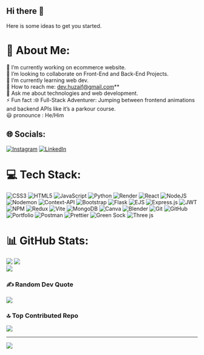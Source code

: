 ## Hi there 👋

Here is some ideas to get you started.

# 💫 About Me:
🔭 I’m currently working on ecommerce website.<br>👯 I’m looking to collaborate on Front-End and Back-End Projects.<br>🌱 I’m currently learning web dev. <br>📧 How to reach me: dev.huzaif@gmail.com** <br> 💬 Ask me about technologies and web development.<br>⚡ Fun fact :🌐 Full-Stack Adventurer: Jumping between frontend animations and backend APIs like it’s a parkour course.<br> 😃 pronounce : He/Him



## 🌐 Socials:
[![Instagram](https://img.shields.io/badge/Instagram-%23E4405F.svg?logo=Instagram&logoColor=white)](https://instagram.com/huzaif__ahmed) [![LinkedIn](https://img.shields.io/badge/LinkedIn-%230077B5.svg?logo=linkedin&logoColor=white)](https://www.linkedin.com/in/huzaif-ahmed-6abb49273/) 

# 💻 Tech Stack:
![CSS3](https://img.shields.io/badge/css3-%231572B6.svg?style=for-the-badge&logo=css3&logoColor=white) ![HTML5](https://img.shields.io/badge/html5-%23E34F26.svg?style=for-the-badge&logo=html5&logoColor=white) ![JavaScript](https://img.shields.io/badge/javascript-%23323330.svg?style=for-the-badge&logo=javascript&logoColor=%23F7DF1E) ![Python](https://img.shields.io/badge/python-3670A0?style=for-the-badge&logo=python&logoColor=ffdd54) ![Render](https://img.shields.io/badge/Render-%46E3B7.svg?style=for-the-badge&logo=render&logoColor=white) ![React](https://img.shields.io/badge/react-%2320232a.svg?style=for-the-badge&logo=react&logoColor=%2361DAFB) ![NodeJS](https://img.shields.io/badge/node.js-6DA55F?style=for-the-badge&logo=node.js&logoColor=white) ![Nodemon](https://img.shields.io/badge/NODEMON-%23323330.svg?style=for-the-badge&logo=nodemon&logoColor=%BBDEAD) ![Context-API](https://img.shields.io/badge/Context--Api-000000?style=for-the-badge&logo=react) ![Bootstrap](https://img.shields.io/badge/bootstrap-%238511FA.svg?style=for-the-badge&logo=bootstrap&logoColor=white) ![Flask](https://img.shields.io/badge/flask-%23000.svg?style=for-the-badge&logo=flask&logoColor=white) ![EJS](https://img.shields.io/badge/ejs-%23B4CA65.svg?style=for-the-badge&logo=ejs&logoColor=black) ![Express.js](https://img.shields.io/badge/express.js-%23404d59.svg?style=for-the-badge&logo=express&logoColor=%2361DAFB) ![JWT](https://img.shields.io/badge/JWT-black?style=for-the-badge&logo=JSON%20web%20tokens) ![NPM](https://img.shields.io/badge/NPM-%23CB3837.svg?style=for-the-badge&logo=npm&logoColor=white) ![Redux](https://img.shields.io/badge/redux-%23593d88.svg?style=for-the-badge&logo=redux&logoColor=white) ![Vite](https://img.shields.io/badge/vite-%23646CFF.svg?style=for-the-badge&logo=vite&logoColor=white) ![MongoDB](https://img.shields.io/badge/MongoDB-%234ea94b.svg?style=for-the-badge&logo=mongodb&logoColor=white) ![Canva](https://img.shields.io/badge/Canva-%2300C4CC.svg?style=for-the-badge&logo=Canva&logoColor=white) ![Blender](https://img.shields.io/badge/blender-%23F5792A.svg?style=for-the-badge&logo=blender&logoColor=white) ![Git](https://img.shields.io/badge/git-%23F05033.svg?style=for-the-badge&logo=git&logoColor=white) ![GitHub](https://img.shields.io/badge/github-%23121011.svg?style=for-the-badge&logo=github&logoColor=white) ![Portfolio](https://img.shields.io/badge/Portfolio-%23000000.svg?style=for-the-badge&logo=firefox&logoColor=#FF7139) ![Postman](https://img.shields.io/badge/Postman-FF6C37?style=for-the-badge&logo=postman&logoColor=white) ![Prettier](https://img.shields.io/badge/prettier-%23F7B93E.svg?style=for-the-badge&logo=prettier&logoColor=black) ![Green Sock](https://img.shields.io/badge/green%20sock-88CE02?style=for-the-badge&logo=greensock&logoColor=white) ![Three js](https://img.shields.io/badge/threejs-black?style=for-the-badge&logo=three.js&logoColor=white)
# 📊 GitHub Stats:
![](https://github-readme-stats.vercel.app/api?username=HuzaifAhmed01&theme=swift&hide_border=false&include_all_commits=true&count_private=false)
![](https://github-readme-streak-stats.herokuapp.com/?user=HuzaifAhmed01&theme=swift&hide_border=false)<br/>
![](https://github-readme-stats.vercel.app/api/top-langs/?username=HuzaifAhmed01&theme=swift&hide_border=false&include_all_commits=true&count_private=false&layout=compact)

### ✍️ Random Dev Quote
![](https://quotes-github-readme.vercel.app/api?type=horizontal&theme=radical)

### 🔝 Top Contributed Repo
![](https://github-contributor-stats.vercel.app/api?username=HuzaifAhmed01&limit=5&theme=dark&combine_all_yearly_contributions=true)

---
[![](https://visitcount.itsvg.in/api?id=HuzaifAhmed01&icon=0&color=0)](https://visitcount.itsvg.in)

<!-- Proudly created with GPRM ( https://gprm.itsvg.in ) -->
